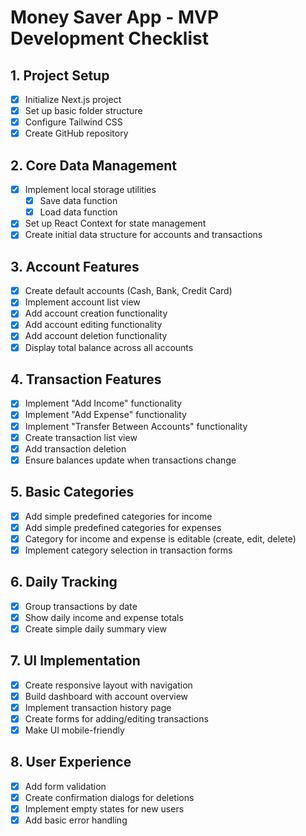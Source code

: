 # Money Saver App - MVP Development Checklist

## 1. Project Setup
- [x] Initialize Next.js project
- [x] Set up basic folder structure
- [x] Configure Tailwind CSS
- [x] Create GitHub repository

## 2. Core Data Management
- [x] Implement local storage utilities
  - [x] Save data function
  - [x] Load data function
- [x] Set up React Context for state management
- [x] Create initial data structure for accounts and transactions

## 3. Account Features
- [x] Create default accounts (Cash, Bank, Credit Card)
- [x] Implement account list view
- [x] Add account creation functionality
- [x] Add account editing functionality
- [x] Add account deletion functionality
- [x] Display total balance across all accounts

## 4. Transaction Features
- [x] Implement "Add Income" functionality
- [x] Implement "Add Expense" functionality
- [x] Implement "Transfer Between Accounts" functionality
- [x] Create transaction list view
- [x] Add transaction deletion
- [x] Ensure balances update when transactions change

## 5. Basic Categories
- [x] Add simple predefined categories for income
- [x] Add simple predefined categories for expenses
- [x] Category for income and expense is editable (create, edit, delete)
- [x] Implement category selection in transaction forms

## 6. Daily Tracking
- [x] Group transactions by date
- [x] Show daily income and expense totals
- [x] Create simple daily summary view

## 7. UI Implementation
- [x] Create responsive layout with navigation
- [x] Build dashboard with account overview
- [x] Implement transaction history page
- [x] Create forms for adding/editing transactions
- [x] Make UI mobile-friendly

## 8. User Experience
- [x] Add form validation
- [x] Create confirmation dialogs for deletions
- [x] Implement empty states for new users
- [x] Add basic error handling

<!-- ## 9. Testing
- [ ] Test account operations
- [ ] Test transaction operations
- [ ] Verify balance calculations
- [ ] Test on mobile and desktop browsers

## 10. Final MVP Touches
- [ ] Add basic app styling and branding
- [ ] Ensure all MVP features work together
- [ ] Fix any critical bugs
- [ ] Create simple README -->